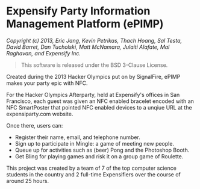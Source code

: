# Expensify Party Information Management Platform (ePIMP)
*Copyright (c) 2013, Eric Jang, Kevin Petrikas, Thach Hoang, Sal Testa, David Barret, Dan Tucholski, Matt McNamara, Julaiti Alafate, Mal Raghavan, and Expensify Inc.*

> This software is released under the BSD 3-Clause License.

Created during the 2013 Hacker Olympics put on by SignalFire, ePIMP makes your party
epic with NFC.

For the Hacker Olympics Afterparty, held at Expensify's offices in San Francisco,
each guest was given an NFC enabled bracelet encoded with an NFC SmartPoster that
pointed NFC enabled devices to a unqiue URL at the expensiparty.com website.

Once there, users can:
* Register their name, email, and telephone number.
* Sign up to participate in Mingle: a game of meeting new people.
* Queue up for activities such as (beer) Pong and the Photoshop Booth.
* Get Bling for playing games and risk it on a group game of Roulette.

This project was created by a team of 7 of the top computer science students in
the country and 2 full-time Expensifiers over the course of around 25 hours.
